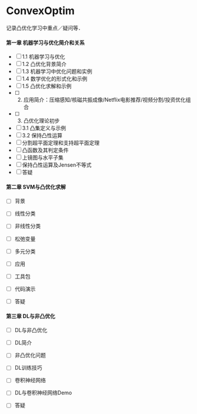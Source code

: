 # ConvexOptim
记录凸优化学习中重点／疑问等．

#### 第一章 机器学习与优化简介和关系

- [ ] 1.1 机器学习与优化
- [ ] 1.2 凸优化背景简介
- [ ] 1.3 机器学习中优化问题和实例
- [ ] 1.4 数学优化的形式化和示例
- [ ] 1.5 凸优化求解和示例
- [ ] 2. 应用简介：压缩感知/核磁共振成像/Netflix电影推荐/视频分割/投资优化组合
- [ ] 3. 凸优化理论初步
- [ ] 3.1 凸集定义与示例
- [ ] 3.2 保持凸性运算
- [ ] 分割超平面定理和支持超平面定理
- [ ] 凸函数及其判定条件
- [ ] 上镜图与水平子集
- [ ] 保持凸性运算及Jensen不等式
- [ ] 答疑

#### 第二章 SVM与凸优化求解

- [ ] 背景
- [ ] 线性分类
- [ ] 非线性分类
- [ ] 松弛变量
- [ ] 多元分类
- [ ] 应用
- [ ] 工具包
- [ ] 代码演示
- [ ] 答疑



#### 第三章 DL与非凸优化

- [ ] DL与非凸优化
- [ ] DL简介
- [ ] 非凸优化问题
- [ ] DL训练技巧
- [ ] 卷积神经网络
- [ ] DL与卷积神经网络Demo
- [ ] 答疑

